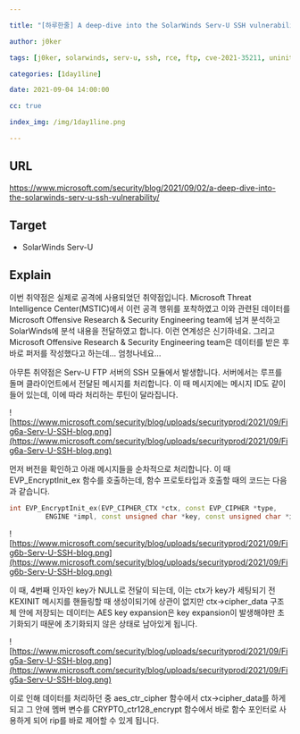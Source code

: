 ```yaml
---

title: "[하루한줄] A deep-dive into the SolarWinds Serv-U SSH vulnerability"

author: j0ker

tags: [j0ker, solarwinds, serv-u, ssh, rce, ftp, cve-2021-35211, uninitialized memory] 

categories: [1day1line] 

date: 2021-09-04 14:00:00 

cc: true

index_img: /img/1day1line.png

---
```


## URL

https://www.microsoft.com/security/blog/2021/09/02/a-deep-dive-into-the-solarwinds-serv-u-ssh-vulnerability/



## Target

-  SolarWinds Serv-U

  

## Explain
이번 취약점은 실제로 공격에 사용되었던 취약점입니다. Microsoft Threat Intelligence Center(MSTIC)에서 이런 공격 행위를 포착하였고 이와 관련된 데이터를 Microsoft Offensive Research & Security Engineering team에 넘겨 분석하고 SolarWinds에 분석 내용을 전달하였고 합니다. 이런 연계성은 신기하네요. 그리고 Microsoft Offensive Research & Security Engineering team은 데이터를 받은 후 바로 퍼저를 작성했다고 하는데... 엄청나네요...

아무튼 취약점은 Serv-U FTP 서버의 SSH 모듈에서 발생합니다. 서버에서는 루프를 돌며 클라이언트에서 전달된 메시지를 처리합니다. 이 때 메시지에는 메시지 ID도 같이 들어 있는데, 이에 따라 처리하는 루틴이 달라집니다.

![https://www.microsoft.com/security/blog/uploads/securityprod/2021/09/Fig6a-Serv-U-SSH-blog.png](https://www.microsoft.com/security/blog/uploads/securityprod/2021/09/Fig6a-Serv-U-SSH-blog.png)

먼저 버전을 확인하고 아래 메시지들을 순차적으로 처리합니다. 이 때 EVP_EncryptInit_ex 함수를 호출하는데, 함수 프로토타입과 호출할 때의 코드는 다음과 같습니다.

```cpp
int EVP_EncryptInit_ex(EVP_CIPHER_CTX *ctx, const EVP_CIPHER *type,
         ENGINE *impl, const unsigned char *key, const unsigned char *iv);
```

![https://www.microsoft.com/security/blog/uploads/securityprod/2021/09/Fig6b-Serv-U-SSH-blog.png](https://www.microsoft.com/security/blog/uploads/securityprod/2021/09/Fig6b-Serv-U-SSH-blog.png)

이 때, 4번째 인자인 key가 NULL로 전달이 되는데, 이는 ctx가 key가 세팅되기 전 KEXINIT 메시지를 핸들링할 때 생성이되기에 상관이 없지만 ctx→cipher_data 구조체 안에 저장되는 데이터는 AES key expansion은  key expansion이 발생해야만 초기화되기 때문에 초기화되지 않은 상태로 남아있게 됩니다.

![https://www.microsoft.com/security/blog/uploads/securityprod/2021/09/Fig5a-Serv-U-SSH-blog.png](https://www.microsoft.com/security/blog/uploads/securityprod/2021/09/Fig5a-Serv-U-SSH-blog.png)

이로 인해 데이터를 처리하던 중 aes_ctr_cipher 함수에서 ctx→cipher_data를 하게 되고 그 안에 멤버 변수를 CRYPTO_ctr128_encrypt 함수에서 바로 함수 포인터로 사용하게 되어 rip를 바로 제어할 수 있게 됩니다.
